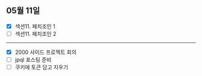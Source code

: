 ## 05월 11일

- [x] 섹션11. 페치조인 1
- [ ] 섹션11. 페치조인 2

---

- [x] 2000 사이드 프로젝트 회의
- [ ] jpql 포스팅 준비
- [ ] 쿠키에 토큰 담고 지우기
